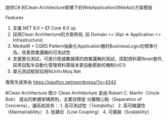 提供C# 的Clean Architecture架構下的WebApplication(WebApi)方案模版

Features
1. 支援.NET 8.0 + EF.Core 8.0 up  
3. 採用Clean Architecture的方案佈局, 採 Domain <= (Api => Application <= Infrastructure)
4. MediatR + CQRS Pattern抽象化Application層的BusinessLogic的標準行為，改善商業邏輯的可測試性
5. 支援整合測試，可進行銜接數據庫的商業邏輯的測試，搭配資料庫Reset套件, 採用自製半自動化管理資料庫版本更自動更新的機制(v0.1)
6. 單元測試框架採用NUnit+Moq.Net

專案生成來由
https://paulfun.net/wordpress/?p=4242



#Clean Architecture 簡介
Clean Architecture 是由 Robert C. Martin（Uncle Bob） 提出的軟體架構原則，主要目標是 分離關心點（Separation of Concerns），讓系統具有：
	1.	高可測試性（Testability）
	2.	高可維護性（Maintainability）
	3.	低耦合（Low Coupling）
	4.	可擴展（Scalability）
